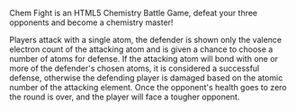 Chem Fight is an HTML5 Chemistry Battle Game, defeat your three opponents and become a chemistry master!

Players attack with a single atom, the defender is shown only the valence electron count of the attacking atom and is given a chance to choose a number of atoms for defense. If the attacking atom will bond with one or more of the defender's chosen atoms, it is considered a successful defense, otherwise the defending player is damaged based on the atomic number of the attacking element.  Once the opponent's health goes to zero the round is over, and the player will face a tougher opponent.